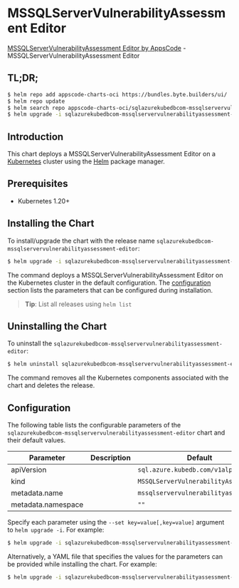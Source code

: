 # MSSQLServerVulnerabilityAssessment Editor

[MSSQLServerVulnerabilityAssessment Editor by AppsCode](https://byte.builders) - MSSQLServerVulnerabilityAssessment Editor

## TL;DR;

```bash
$ helm repo add appscode-charts-oci https://bundles.byte.builders/ui/
$ helm repo update
$ helm search repo appscode-charts-oci/sqlazurekubedbcom-mssqlservervulnerabilityassessment-editor --version=v0.4.18
$ helm upgrade -i sqlazurekubedbcom-mssqlservervulnerabilityassessment-editor appscode-charts-oci/sqlazurekubedbcom-mssqlservervulnerabilityassessment-editor -n default --create-namespace --version=v0.4.18
```

## Introduction

This chart deploys a MSSQLServerVulnerabilityAssessment Editor on a [Kubernetes](http://kubernetes.io) cluster using the [Helm](https://helm.sh) package manager.

## Prerequisites

- Kubernetes 1.20+

## Installing the Chart

To install/upgrade the chart with the release name `sqlazurekubedbcom-mssqlservervulnerabilityassessment-editor`:

```bash
$ helm upgrade -i sqlazurekubedbcom-mssqlservervulnerabilityassessment-editor appscode-charts-oci/sqlazurekubedbcom-mssqlservervulnerabilityassessment-editor -n default --create-namespace --version=v0.4.18
```

The command deploys a MSSQLServerVulnerabilityAssessment Editor on the Kubernetes cluster in the default configuration. The [configuration](#configuration) section lists the parameters that can be configured during installation.

> **Tip**: List all releases using `helm list`

## Uninstalling the Chart

To uninstall the `sqlazurekubedbcom-mssqlservervulnerabilityassessment-editor`:

```bash
$ helm uninstall sqlazurekubedbcom-mssqlservervulnerabilityassessment-editor -n default
```

The command removes all the Kubernetes components associated with the chart and deletes the release.

## Configuration

The following table lists the configurable parameters of the `sqlazurekubedbcom-mssqlservervulnerabilityassessment-editor` chart and their default values.

|     Parameter      | Description |                     Default                     |
|--------------------|-------------|-------------------------------------------------|
| apiVersion         |             | <code>sql.azure.kubedb.com/v1alpha1</code>      |
| kind               |             | <code>MSSQLServerVulnerabilityAssessment</code> |
| metadata.name      |             | <code>mssqlservervulnerabilityassessment</code> |
| metadata.namespace |             | <code>""</code>                                 |


Specify each parameter using the `--set key=value[,key=value]` argument to `helm upgrade -i`. For example:

```bash
$ helm upgrade -i sqlazurekubedbcom-mssqlservervulnerabilityassessment-editor appscode-charts-oci/sqlazurekubedbcom-mssqlservervulnerabilityassessment-editor -n default --create-namespace --version=v0.4.18 --set apiVersion=sql.azure.kubedb.com/v1alpha1
```

Alternatively, a YAML file that specifies the values for the parameters can be provided while
installing the chart. For example:

```bash
$ helm upgrade -i sqlazurekubedbcom-mssqlservervulnerabilityassessment-editor appscode-charts-oci/sqlazurekubedbcom-mssqlservervulnerabilityassessment-editor -n default --create-namespace --version=v0.4.18 --values values.yaml
```
